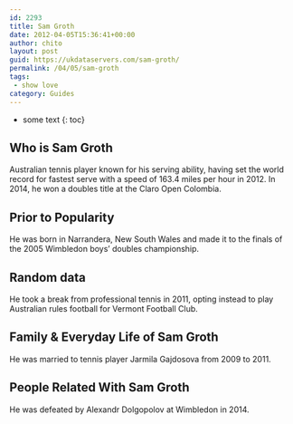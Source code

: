 ```yaml
---
id: 2293
title: Sam Groth
date: 2012-04-05T15:36:41+00:00
author: chito
layout: post
guid: https://ukdataservers.com/sam-groth/
permalink: /04/05/sam-groth
tags:
 - show love
category: Guides
---
```


* some text
{: toc}
          
          
## Who is  Sam Groth
                  
                  
                  
Australian tennis player known for his serving ability, having set the world record for fastest serve with a speed of 163.4 miles per hour in 2012. In 2014, he won a doubles title at the Claro Open Colombia.
                  
                
                
                
## Prior to Popularity 
                  
                  
                  
He was born in Narrandera, New South Wales and made it to the finals of the 2005 Wimbledon boys&#8217; doubles championship.
                  
                
                
                
## Random data 
                  
                  
                  
He took a break from professional tennis in 2011, opting instead to play Australian rules football for Vermont Football Club.
                  
                
                
                
## Family & Everyday Life of Sam Groth
                  
                  
                  
He was married to tennis player Jarmila Gajdosova from 2009 to 2011.
                  
                
                
                
## People Related With  Sam Groth
                  
                  
                  
He was defeated by Alexandr Dolgopolov at Wimbledon in 2014.
                  
                
              
            
          
          
          
    
    
  

